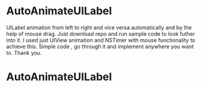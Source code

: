 # AutoAnimateUILabel

UILabel animation from left to right and vice versa automatically and by the help of mouse drag.
Just download repo and run sample code to look futher into it. I used just UIView animation and NSTimer with mouse functionality to achieve this.
Simple code , go through it and implement anywhere you want to.
Thank you.
# AutoAnimateUILabel
